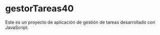 # gestorTareas40
Este es un proyecto de aplicación de gestión de tareas desarrollado con JavaScript.
